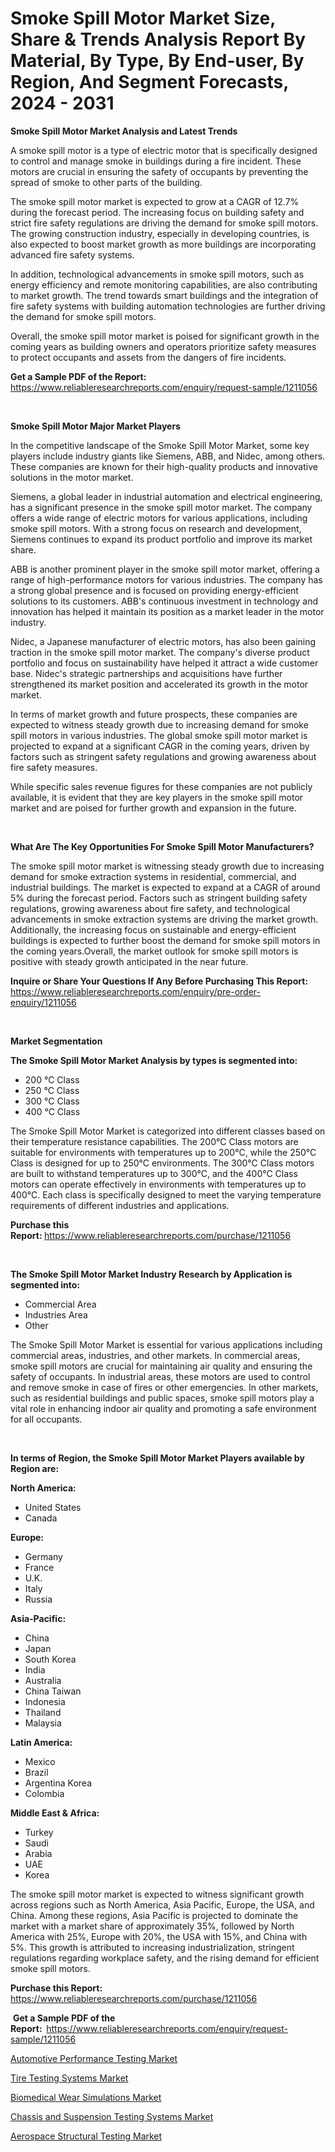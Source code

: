 <p><h1>Smoke Spill Motor Market Size, Share & Trends Analysis Report By Material, By Type, By End-user, By Region, And Segment Forecasts, 2024 - 2031</h1></p><p><strong>Smoke Spill Motor Market Analysis and Latest Trends</strong></p>
<p><p>A smoke spill motor is a type of electric motor that is specifically designed to control and manage smoke in buildings during a fire incident. These motors are crucial in ensuring the safety of occupants by preventing the spread of smoke to other parts of the building.</p><p>The smoke spill motor market is expected to grow at a CAGR of 12.7% during the forecast period. The increasing focus on building safety and strict fire safety regulations are driving the demand for smoke spill motors. The growing construction industry, especially in developing countries, is also expected to boost market growth as more buildings are incorporating advanced fire safety systems.</p><p>In addition, technological advancements in smoke spill motors, such as energy efficiency and remote monitoring capabilities, are also contributing to market growth. The trend towards smart buildings and the integration of fire safety systems with building automation technologies are further driving the demand for smoke spill motors.</p><p>Overall, the smoke spill motor market is poised for significant growth in the coming years as building owners and operators prioritize safety measures to protect occupants and assets from the dangers of fire incidents.</p></p>
<p><strong>Get a Sample PDF of the Report:&nbsp;</strong> <a href="https://www.reliableresearchreports.com/enquiry/request-sample/1211056">https://www.reliableresearchreports.com/enquiry/request-sample/1211056</a></p>
<p>&nbsp;</p>
<p><strong>Smoke Spill Motor Major Market Players</strong></p>
<p><p>In the competitive landscape of the Smoke Spill Motor Market, some key players include industry giants like Siemens, ABB, and Nidec, among others. These companies are known for their high-quality products and innovative solutions in the motor market.</p><p>Siemens, a global leader in industrial automation and electrical engineering, has a significant presence in the smoke spill motor market. The company offers a wide range of electric motors for various applications, including smoke spill motors. With a strong focus on research and development, Siemens continues to expand its product portfolio and improve its market share.</p><p>ABB is another prominent player in the smoke spill motor market, offering a range of high-performance motors for various industries. The company has a strong global presence and is focused on providing energy-efficient solutions to its customers. ABB's continuous investment in technology and innovation has helped it maintain its position as a market leader in the motor industry.</p><p>Nidec, a Japanese manufacturer of electric motors, has also been gaining traction in the smoke spill motor market. The company's diverse product portfolio and focus on sustainability have helped it attract a wide customer base. Nidec's strategic partnerships and acquisitions have further strengthened its market position and accelerated its growth in the motor market.</p><p>In terms of market growth and future prospects, these companies are expected to witness steady growth due to increasing demand for smoke spill motors in various industries. The global smoke spill motor market is projected to expand at a significant CAGR in the coming years, driven by factors such as stringent safety regulations and growing awareness about fire safety measures.</p><p>While specific sales revenue figures for these companies are not publicly available, it is evident that they are key players in the smoke spill motor market and are poised for further growth and expansion in the future.</p></p>
<p>&nbsp;</p>
<p><strong>What Are The Key Opportunities For Smoke Spill Motor Manufacturers?</strong></p>
<p><p>The smoke spill motor market is witnessing steady growth due to increasing demand for smoke extraction systems in residential, commercial, and industrial buildings. The market is expected to expand at a CAGR of around 5% during the forecast period. Factors such as stringent building safety regulations, growing awareness about fire safety, and technological advancements in smoke extraction systems are driving the market growth. Additionally, the increasing focus on sustainable and energy-efficient buildings is expected to further boost the demand for smoke spill motors in the coming years.Overall, the market outlook for smoke spill motors is positive with steady growth anticipated in the near future.</p></p>
<p><strong>Inquire or Share Your Questions If Any Before Purchasing This Report:</strong> <a href="https://www.reliableresearchreports.com/enquiry/pre-order-enquiry/1211056">https://www.reliableresearchreports.com/enquiry/pre-order-enquiry/1211056</a></p>
<p>&nbsp;</p>
<p><strong>Market Segmentation</strong></p>
<p><strong>The Smoke Spill Motor Market Analysis by types is segmented into:</strong></p>
<p><ul><li>200 °C Class</li><li>250 °C Class</li><li>300 °C Class</li><li>400 °C Class</li></ul></p>
<p><p>The Smoke Spill Motor Market is categorized into different classes based on their temperature resistance capabilities. The 200°C Class motors are suitable for environments with temperatures up to 200°C, while the 250°C Class is designed for up to 250°C environments. The 300°C Class motors are built to withstand temperatures up to 300°C, and the 400°C Class motors can operate effectively in environments with temperatures up to 400°C. Each class is specifically designed to meet the varying temperature requirements of different industries and applications.</p></p>
<p><strong>Purchase this Report:&nbsp;</strong><a href="https://www.reliableresearchreports.com/purchase/1211056">https://www.reliableresearchreports.com/purchase/1211056</a></p>
<p>&nbsp;</p>
<p><strong>The Smoke Spill Motor Market Industry Research by Application is segmented into:</strong></p>
<p><ul><li>Commercial Area</li><li>Industries Area</li><li>Other</li></ul></p>
<p><p>The Smoke Spill Motor Market is essential for various applications including commercial areas, industries, and other markets. In commercial areas, smoke spill motors are crucial for maintaining air quality and ensuring the safety of occupants. In industrial areas, these motors are used to control and remove smoke in case of fires or other emergencies. In other markets, such as residential buildings and public spaces, smoke spill motors play a vital role in enhancing indoor air quality and promoting a safe environment for all occupants.</p></p>
<p>&nbsp;</p>
<p><strong>In terms of Region, the Smoke Spill Motor Market Players available by Region are:</strong></p>
<p>
    <p> <strong> North America: </strong>
        <ul>
            <li>United States</li>
            <li>Canada</li>
        </ul>
        </p> 
    <p> <strong> Europe: </strong>
        <ul>
            <li>Germany</li>
            <li>France</li>
            <li>U.K.</li>
            <li>Italy</li>
            <li>Russia</li>
        </ul>
        </p> 
    <p> <strong> Asia-Pacific: </strong>
        <ul>
            <li>China</li>
            <li>Japan</li>
            <li>South Korea</li>
            <li>India</li>
            <li>Australia</li>
            <li>China Taiwan</li>
            <li>Indonesia</li>
            <li>Thailand</li>
            <li>Malaysia</li>
        </ul>
        </p> 
    <p> <strong> Latin America: </strong>
        <ul>
            <li>Mexico</li>
            <li>Brazil</li>
            <li>Argentina Korea</li>
            <li>Colombia</li>
        </ul>
        </p> 
    <p> <strong> Middle East & Africa: </strong>
        <ul>
            <li>Turkey</li>
            <li>Saudi</li>
            <li>Arabia</li>
            <li>UAE</li>
            <li>Korea</li>
        </ul>
    </p>
    </p>
<p><p>The smoke spill motor market is expected to witness significant growth across regions such as North America, Asia Pacific, Europe, the USA, and China. Among these regions, Asia Pacific is projected to dominate the market with a market share of approximately 35%, followed by North America with 25%, Europe with 20%, the USA with 15%, and China with 5%. This growth is attributed to increasing industrialization, stringent regulations regarding workplace safety, and the rising demand for efficient smoke spill motors.</p></p>
<p><strong>Purchase this Report: </strong><a href="https://www.reliableresearchreports.com/purchase/1211056">https://www.reliableresearchreports.com/purchase/1211056</a></p>
<p>&nbsp;<strong>Get a Sample PDF of the Report:&nbsp;&nbsp;</strong><a href="https://www.reliableresearchreports.com/enquiry/request-sample/1211056">https://www.reliableresearchreports.com/enquiry/request-sample/1211056</a></p>
<p><strong></strong></p>
<p><p><a href="https://medium.com/@thelmapurdy1930/automotive-performance-testing-market-insight-market-trends-growth-forecasted-from-2024-to-2031-1ed538045fda">Automotive Performance Testing Market</a></p><p><a href="https://medium.com/@thelmapurdy1930/tire-testing-systems-market-share-evolution-and-market-growth-trends-2024-2031-66f966ecdd04">Tire Testing Systems Market</a></p><p><a href="https://medium.com/@thelmapurdy1930/biomedical-wear-simulations-market-size-cagr-trends-2024-2030-05d2ab12798a">Biomedical Wear Simulations Market</a></p><p><a href="https://medium.com/@thelmapurdy1930/chassis-and-suspension-testing-systems-market-share-evolution-and-market-growth-trends-2024-2031-5c739d55b2d6">Chassis and Suspension Testing Systems Market</a></p><p><a href="https://medium.com/@thelmapurdy1930/aerospace-structural-testing-market-outlook-industry-overview-and-forecast-2024-to-2031-39e0507585a0">Aerospace Structural Testing Market</a></p></p>